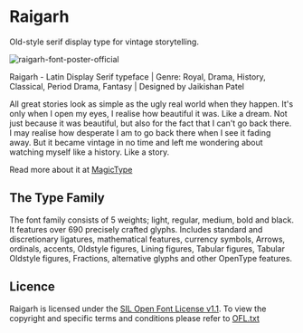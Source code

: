 # Raigarh
Old-style serif display type for vintage storytelling.

![raigarh-font-poster-official](https://user-images.githubusercontent.com/9861917/104012775-66886c80-51d6-11eb-8c06-00d18405a22b.jpg)

Raigarh - Latin Display Serif typeface | Genre: Royal, Drama, History, Classical, Period Drama, Fantasy | Designed by Jaikishan Patel 

All great stories look as simple as the ugly real world when they happen. It's only when I open my eyes, I realise how beautiful it was. Like a dream. Not just because it was beautiful, but also for the fact that I can't go back there. I may realise how desperate I am to go back there when I see it fading away. But it became vintage in no time and left me wondering about watching myself like a history. Like a story.

Read more about it at [MagicType](https://www.magictype.in/portfolio/raigarh-typeface/)

## The Type Family
The font family consists of 5 weights; light, regular, medium, bold and black. It features over 690 precisely crafted glyphs. Includes standard and discretionary ligatures, mathematical features, currency symbols, Arrows, ordinals, accents, Oldstyle figures, Lining figures, Tabular figures, Tabular Oldstyle figures, Fractions, alternative glyphs and other OpenType features.

## Licence
Raigarh is licensed under the [SIL Open Font License v1.1](http://scripts.sil.org/OFL). To view the copyright and specific terms and conditions please refer to [OFL.txt](https://github.com/magictype/raigarh/blob/master/OFL.txt)
